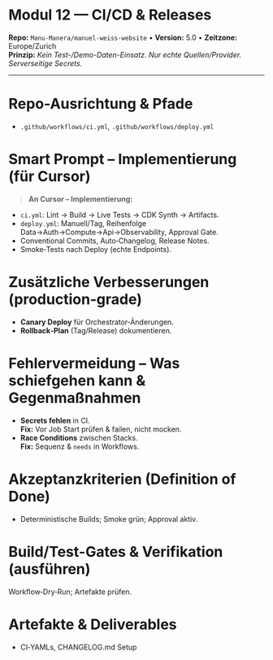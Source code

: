 # Modul 12 — CI/CD & Releases
**Repo:** `Manu-Manera/manuel-weiss-website` • **Version:** 5.0 • **Zeitzone:** Europe/Zurich  
**Prinzip:** *Kein Test-/Demo-Daten-Einsatz. Nur echte Quellen/Provider. Serverseitige Secrets.*

---
# Repo-Ausrichtung & Pfade
- `.github/workflows/ci.yml`, `.github/workflows/deploy.yml`

# Smart Prompt – Implementierung (für Cursor)
> **An Cursor – Implementierung:**  
- `ci.yml`: Lint → Build → Live Tests → CDK Synth → Artifacts.  
- `deploy.yml`: Manuell/Tag, Reihenfolge Data→Auth→Compute→Api→Observability, Approval Gate.  
- Conventional Commits, Auto‑Changelog, Release Notes.  
- Smoke‑Tests nach Deploy (echte Endpoints).

# Zusätzliche Verbesserungen (production‑grade)
- **Canary Deploy** für Orchestrator‑Änderungen.  
- **Rollback‑Plan** (Tag/Release) dokumentieren.

# Fehlervermeidung – Was schiefgehen kann & Gegenmaßnahmen
- **Secrets fehlen** in CI.  
  **Fix:** Vor Job Start prüfen & failen, nicht mocken.  
- **Race Conditions** zwischen Stacks.  
  **Fix:** Sequenz & `needs` in Workflows.

# Akzeptanzkriterien (Definition of Done)
- Deterministische Builds; Smoke grün; Approval aktiv.

# Build/Test-Gates & Verifikation (ausführen)
Workflow‑Dry‑Run; Artefakte prüfen.

# Artefakte & Deliverables
- CI‑YAMLs, CHANGELOG.md Setup

